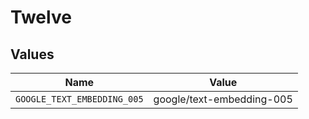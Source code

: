 # Twelve


## Values

| Name                        | Value                       |
| --------------------------- | --------------------------- |
| `GOOGLE_TEXT_EMBEDDING_005` | google/text-embedding-005   |